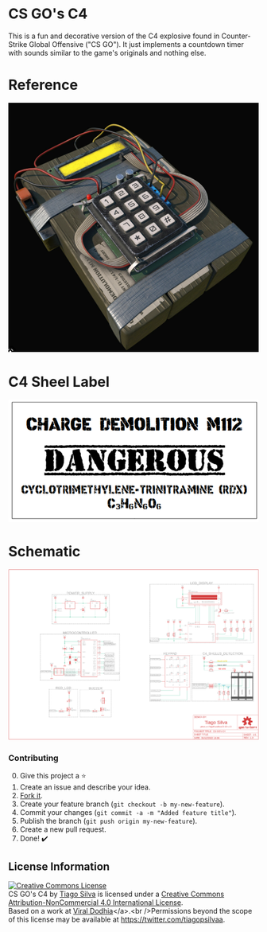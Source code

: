 # CS GO's C4
This is a fun and decorative version of the C4 explosive found in Counter-Strike Global Offensive ("CS GO"). It just implements a countdown timer with sounds similar to the game's originals and nothing else.

# Reference
<p align="center"><img src="https://github.com/TiagoPaulaSilva/CS-GO-s-C4/blob/main/Assets/C4_reference.png" ></p>

# C4 Sheel Label
<p align="center"><img src="https://github.com/TiagoPaulaSilva/CS-GO-s-C4/blob/main/Assets/c4_sheel_label_preview.png" ></p>

# Schematic
<p align="center"><a href="https://github.com/TiagoPaulaSilva/CS-GO-s-C4/blob/main/Hardware/0.%20Project/CS%20GO's%20C4.pdf"><img src="https://github.com/TiagoPaulaSilva/CS-GO-s-C4/blob/main/Assets/schematic_preview.png"  title="Schematic Preview" alt="PDF Download"></a></p>

### Contributing
0. Give this project a :star:
1. Create an issue and describe your idea.
2. [Fork it](https://github.com/TiagoPaulaSilva/CS-GO-s-C4/fork).
3. Create your feature branch (`git checkout -b my-new-feature`).
4. Commit your changes (`git commit -a -m "Added feature title"`).
5. Publish the branch (`git push origin my-new-feature`).
6. Create a new pull request.
7. Done! :heavy_check_mark:

## License Information
<a rel="license" href="http://creativecommons.org/licenses/by-nc/4.0/"><img alt="Creative Commons License" style="border-width:0" src="https://i.creativecommons.org/l/by-nc/4.0/88x31.png" /></a><br /><span xmlns:dct="http://purl.org/dc/terms/" property="dct:title">CS GO's C4</span> by <a xmlns:cc="http://creativecommons.org/ns#" href="https://twitter.com/tiagopsilvaa" property="cc:attributionName" rel="cc:attributionURL">Tiago Silva</a> is licensed under a <a rel="license" href="http://creativecommons.org/licenses/by-nc/4.0/">Creative Commons Attribution-NonCommercial 4.0 International License</a>.<br />Based on a work at <a xmlns:dct="http://purl.org/dc/terms/" href="[Viral Dodhia](https://twitter.com/viral_science_)" rel="dct:source">[Viral Dodhia](https://twitter.com/viral_science_)</a>.<br />Permissions beyond the scope of this license may be available at <a xmlns:cc="http://creativecommons.org/ns#" href="https://twitter.com/tiagopsilvaa" rel="cc:morePermissions">https://twitter.com/tiagopsilvaa</a>.
